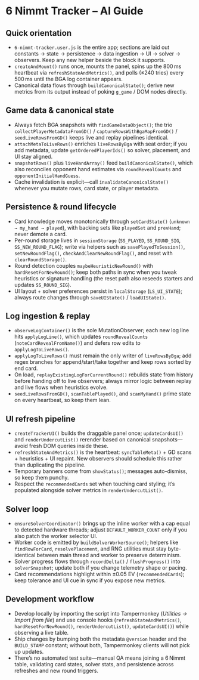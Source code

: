 # 6 Nimmt Tracker – AI Guide

## Quick orientation
- `6-nimmt-tracker.user.js` is the entire app; sections are laid out constants → state → persistence → data ingestion → UI → solver → observers. Keep any new helper beside the block it supports.
- `createAndMount()` runs once, mounts the panel, spins up the 800 ms heartbeat via `refreshStateAndMetrics()`, and polls (≤240 tries) every 500 ms until the BGA log container appears.
- Canonical data flows through `buildCanonicalState()`; derive new metrics from its output instead of poking `g_game` / DOM nodes directly.

## Game data & canonical state
- Always fetch BGA snapshots with `findGameDataObject()`; the trio `collectPlayerMetadataFromGD()` / `captureRowsWithBgaMapFromGD()` / `seedLiveRowsFromGD()` keeps live and replay pipelines identical.
- `attachMetaToLiveRows()` enriches `liveRowsByBga` with seat order; if you add metadata, update `getOrderedPlayerIds()` so solver, placement, and UI stay aligned.
- `snapshotRows()` plus `liveHandArray()` feed `buildCanonicalState()`, which also reconciles opponent hand estimates via `roundRevealCounts` and `opponentInitialHandGuess`.
- Cache invalidation is explicit—call `invalidateCanonicalState()` whenever you mutate rows, card state, or player metadata.

## Persistence & round lifecycle
- Card knowledge moves monotonically through `setCardState()` (`unknown → my_hand → played`), with backing sets like `playedSet` and `prevHand`; never demote a card.
- Per-round storage lives in `sessionStorage` (`SS_PLAYED`, `SS_ROUND_SIG`, `SS_NEW_ROUND_FLAG`); write via helpers such as `savePlayedToSession()`, `setNewRoundFlag()`, `checkAndClearNewRoundFlag()`, and reset with `clearRoundStorage()`.
- Round detection couples `maybeHeuristicNewRound()` with `hardResetForNewRound()`; keep both paths in sync when you tweak heuristics or signature handling (the reset path also reseeds starters and updates `SS_ROUND_SIG`).
- UI layout + solver preferences persist in `localStorage` (`LS_UI_STATE`); always route changes through `saveUIState()` / `loadUIState()`.

## Log ingestion & replay
- `observeLogContainer()` is the sole MutationObserver; each new log line hits `applyLogLine()`, which updates `roundRevealCounts` (`noteCardRevealFromName()`) and defers row edits to `applyLogToLiveRows()`.
- `applyLogToLiveRows()` must remain the only writer of `liveRowsByBga`; add regex branches for append/start/take together and keep rows sorted by end card.
- On load, `replayExistingLogForCurrentRound()` rebuilds state from history before handing off to live observers; always mirror logic between replay and live flows when heuristics evolve.
- `seedLiveRowsFromGD()`, `scanTablePlayed()`, and `scanMyHand()` prime state on every heartbeat, so keep them lean.

## UI refresh pipeline
- `createTrackerUI()` builds the draggable panel once; `updateCardsUI()` and `renderUndercutList()` rerender based on canonical snapshots—avoid fresh DOM queries inside these.
- `refreshStateAndMetrics()` is the heartbeat: `syncTableMeta()` + GD scans + heuristics + UI repaint. New observers should schedule this rather than duplicating the pipeline.
- Temporary banners come from `showStatus()`; messages auto-dismiss, so keep them punchy.
- Respect the `recommendedCards` set when touching card styling; it’s populated alongside solver metrics in `renderUndercutList()`.

## Solver loop
- `ensureSolverCoordinator()` brings up the inline worker with a cap equal to detected hardware threads; adjust `DEFAULT_WORKER_COUNT` only if you also patch the worker selector UI.
- Worker code is emitted by `buildSolverWorkerSource()`; helpers like `findRowForCard`, `resolvePlacement`, and RNG utilities must stay byte-identical between main thread and worker to preserve determinism.
- Solver progress flows through `recordDelta()` / `flushProgress()` into `solverSnapshot`; update both if you change telemetry shape or pacing.
- Card recommendations highlight within ±0.05 EV (`recommendedCards`); keep tolerance and UI cue in sync if you expose new metrics.

## Development workflow
- Develop locally by importing the script into Tampermonkey (*Utilities → Import from file*) and use console hooks (`refreshStateAndMetrics()`, `hardResetForNewRound()`, `renderUndercutList()`, `updateCardsUI()`) while observing a live table.
- Ship changes by bumping both the metadata `@version` header and the `BUILD_STAMP` constant; without both, Tampermonkey clients will not pick up updates.
- There’s no automated test suite—manual QA means joining a 6 Nimmt table, validating card states, solver stats, and persistence across refreshes and new round triggers.
